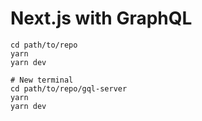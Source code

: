 # Next.js with GraphQL

```
cd path/to/repo
yarn
yarn dev  

# New terminal
cd path/to/repo/gql-server  
yarn  
yarn dev
```
